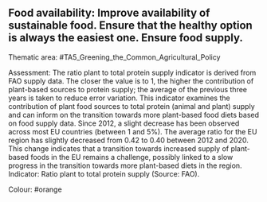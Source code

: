 ## Food availability: Improve availability of sustainable food. Ensure that the healthy option is always the easiest one. Ensure food supply.

Thematic area: #TA5_Greening_the_Common_Agricultural_Policy

Assessment: The ratio plant to total protein supply indicator is derived from FAO supply data. The closer the value is to 1, the higher the contribution of plant-based sources to protein supply; the average of the previous three years is taken to reduce error variation. This indicator examines the contribution of plant food sources
to total protein (animal and plant) supply and can inform on the transition towards more plant-based food diets based on food supply data. Since 2012, a slight decrease has been observed across most EU countries (between 1 and 5%). The average ratio for the EU region has slightly decreased from 0.42 to 0.40 between 2012 and 2020. This change indicates that a transition towards increased supply of plant-based foods in the EU remains a challenge, possibly linked to a slow progress in the transition towards more plant-based diets in the region. Indicator: Ratio plant to total protein supply (Source: FAO).

Colour: #orange